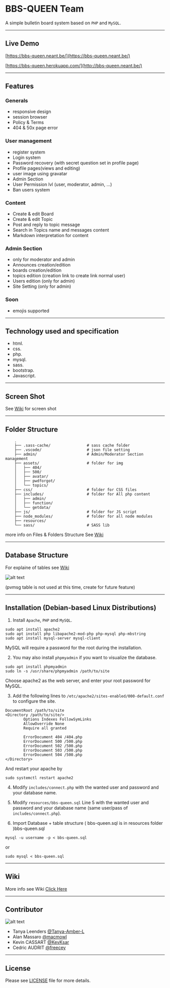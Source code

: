 # BBS-QUEEN Team

A simple bulletin board system based on ```PHP``` and ```MySQL```.

___

## Live Demo

 [https://bbs-queen.neant.be/](https://bbs-queen.neant.be/)
 
 [https://bbs-queen.herokuapp.com/](http://bbs-queen.neant.be/)

___

## Features

### Generals
- responsive design
- session browser
- Policy & Terms
- 404 & 50x page error

### User management
- register system
- Login system
- Password recovery (with secret question set in profile page)
- Profile pages(views and editing)
- user image using gravatar
- Admin Section
- User Permission lvl (user, moderator, admin, ...)
- Ban users system

### Content
- Create & edit Board
- Create & edit Topic
- Post and reply to topic message
- Search in Topics name and messages content
- Markdown interpretation for content

### Admin Section
- only for moderator and admin
- Announces creation/edition
- boards creation/edition
- topics edition (creation link to create link normal user)
- Users edition (only for admin)
- Site Setting (only for admin)

### Soon
- emojis supported

___

## Technology used and specification

- html.
- css.
- php.
- mysql.
- sass.
- bootstrap.
- Javascript.

___

## Screen Shot

See [Wiki](https://github.com/Freecey/Bulletin-Board-Project/wiki) for screen shot

___
## Folder Structure

```
    .
    ├── .sass-cache/                # sass cache folder
    ├── .vscode/                    # json file setting
    ├── admin/                      # Admin/Moderator Section management
    ├── assets/                     # folder for img
    │   ├── 404/
    │   ├── 500/
    │   ├── avatar/
    │   ├── pwdforgot/
    │   └── topics/
    ├── css/                        # folder for CSS files
    ├── includes/                   # folder for All php content 
    │   ├── admin/
    │   ├── function/
    │   └── getdata/
    ├── js/                         # folder for JS script
    ├── node_modules/               # folder for all node modules
    ├── resources/
    └── sass/                       # SASS lib
```    
more info on Files & Folders Structure See [Wiki](https://github.com/Freecey/Bulletin-Board-Project/wiki/Files-Folder-Structure)
___

## Database Structure

For explaine of tables see [Wiki](https://github.com/Freecey/Bulletin-Board-Project/wiki/DataBase-Structure)

![alt text](resources/db_strucure.jpg?raw=true "Database Structure" )

(pvmsg table is not used at this time, create for future feature)

___

## Installation (Debian-based Linux Distributions)

1. Install `Apache`, `PHP` and `MySQL`.
```
sudo apt install apache2
sudo apt install php libapache2-mod-php php-mysql php-mbstring 
sudo apt install mysql-server mysql-client
```
MySQL will require a password for the root during the installation.

2. You may also install `phpmyadmin` if you want to visualize the database.
```
sudo apt install phpmyadmin
sudo ln -s /usr/share/phpmyadmin /path/to/site
```
Choose apache2 as the web server, and enter your root password for MySQL.

3. Add the following lines to `/etc/apache2/sites-enabled/000-default.conf` to configure the site.
```
DocumentRoot /path/to/site
<Directory /path/to/site/>
        Options Indexes FollowSymLinks
        AllowOverride None
        Require all granted
        
        ErrorDocument 404 /404.php
        ErrorDocument 500 /500.php
        ErrorDocument 502 /500.php
        ErrorDocument 503 /500.php
        ErrorDocument 504 /500.php
</Directory>
```
And restart your apache by
```
sudo systemctl restart apache2
```

4. Modify `includes/connect.php` with the wanted user and password and your database name.

5. Modify `resources/bbs-queen.sql` Line 5 with the wanted user and password and your database name (same user/pass of `includes/connect.php`).

6. Import Database + table structure ( bbs-queen.sql is in resources folder )bbs-queen.sql
```
mysql -u username -p < bbs-queen.sql
```
or
```
sudo mysql < bbs-queen.sql
```

___

## Wiki

More info see Wiki [Click Here](https://github.com/Freecey/Bulletin-Board-Project/wiki)

___

## Contributor


![alt text](resources/tream-4p.jpg?raw=true "Team Pictures" )


* Tanya Leenders    [@Tanya-Amber-L](https://github.com/Tanya-Amber-L)
* Alan Massaro      [@macmowl](https://github.com/macmowl/)
* Kevin CASSART     [@KevKsar](https://github.com/KevKsar/)
* Cedric AUDRIT     [@freecey](https://github.com/freecey/)

___

## License
Please see [LICENSE](https://raw.githubusercontent.com/Freecey/Bulletin-Board-Project/master/LICENSE) file for more details.
